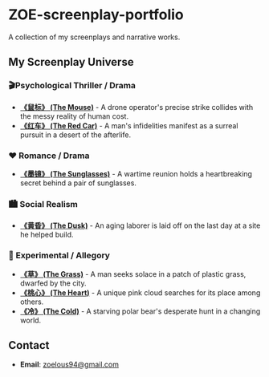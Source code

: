 # ZOE-screenplay-portfolio

A collection of my screenplays and narrative works.

## My Screenplay Universe

### 🎬Psychological Thriller / Drama
- **[《鼠标》 (The Mouse)](./scripts/the-mouse.md)** - A drone operator's precise strike collides with the messy reality of human cost.
- **[《红车》 (The Red Car)](./scripts/the-red-car.md)** - A man's infidelities manifest as a surreal pursuit in a desert of the afterlife.

### ❤️ Romance / Drama
- **[《墨镜》 (The Sunglasses)](./scripts/the-sunglasses.md)** - A wartime reunion holds a heartbreaking secret behind a pair of sunglasses.

### 🏙️ Social Realism
- **[《黄昏》 (The Dusk)](./scripts/the-dusk.md)** - An aging laborer is laid off on the last day at a site he helped build.

### 🎨 Experimental / Allegory
- **[《草》 (The Grass)](./scripts/the-grass.md)** - A man seeks solace in a patch of plastic grass, dwarfed by the city.
- **[《桃心》 (The Heart)](./scripts/the-heart.md)** - A unique pink cloud searches for its place among others.
- **[《冷》 (The Cold)](./scripts/the-cold.md)** - A starving polar bear's desperate hunt in a changing world.

## Contact
- **Email**: zoelous94@gmail.com
